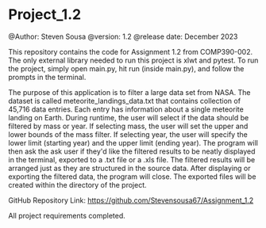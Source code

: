 # Project_1.2
@Author: Steven Sousa
@version: 1.2
@release date: December 2023

This repository contains the code for Assignment 1.2 from COMP390-002. The only external library needed to run this 
project is xlwt and pytest. To run the project, simply open main.py, hit run (inside main.py), and follow the prompts in the terminal.

The purpose of this application is to filter a large data set from NASA. The dataset is called meteorite_landings_data.txt
that contains collection of 45,716 data entries. Each entry has information about a single meteorite landing on Earth. 
During runtime, the user will select if the data should be filtered by mass or year. If selecting mass, the user will
set the upper and lower bounds of the mass filter. If selecting year, the user will specify the lower limit (starting
year) and the upper limit (ending year). The program will then ask the ask user if they'd like the filtered results to be
neatly displayed in the terminal, exported to a .txt file or a .xls file. The filtered results will be arranged just as
they are structured in the source data. After displaying or exporting the filtered data, the program will close. The 
exported files will be created within the directory of the project. 

GitHub Repository Link: https://github.com/Stevensousa67/Assignment_1.2

All project requirements completed.
